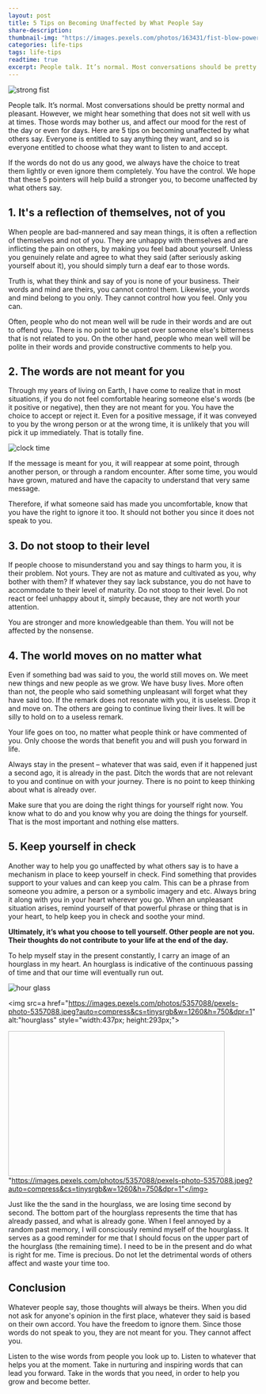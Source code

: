 ```yaml
---
layout: post
title: 5 Tips on Becoming Unaffected by What People Say
share-description: 
thumbnail-img: "https://images.pexels.com/photos/163431/fist-blow-power-wrestling-163431.jpeg?auto=compress&cs=tinysrgb&w=1260&h=750&dpr=2"
categories: life-tips
tags: life-tips
readtime: true
excerpt: People talk. It’s normal. Most conversations should be pretty normal and pleasant. However, we might hear something that does not sit well with us at times. Those words may bother us, and affect our mood for the rest of the day or even for days. Here are 5 tips on becoming unaffected by what others say. Everyone is entitled to say anything they want, and so is everyone entitled to choose what they want to listen to and accept.
---
```


![strong fist](https://images.pexels.com/photos/163431/fist-blow-power-wrestling-163431.jpeg?auto=compress&cs=tinysrgb&w=1260&h=750&dpr=2)

People talk. It’s normal. Most conversations should be pretty normal and pleasant. However, we might hear something that does not sit well with us at times. Those words may bother us, and affect our mood for the rest of the day or even for days. Here are 5 tips on becoming unaffected by what others say. Everyone is entitled to say anything they want, and so is everyone entitled to choose what they want to listen to and accept.

If the words do not do us any good, we always have the choice to treat them lightly or even ignore them completely. You have the control. We hope that these 5 pointers will help build a stronger you, to become unaffected by what others say.

## 1. It's a reflection of themselves, not of you

When people are bad-mannered and say mean things, it is often a reflection of themselves and not of you. They are unhappy with themselves and are inflicting the pain on others, by making you feel bad about yourself. Unless you genuinely relate and agree to what they said (after seriously asking yourself about it), you should simply turn a deaf ear to those words. 

Truth is, what they think and say of you is none of your business. Their words and mind are theirs, you cannot control them. Likewise, your words and mind belong to you only. They cannot control how you feel. Only you can.

Often, people who do not mean well will be rude in their words and are out to offend you. There is no point to be upset over someone else's bitterness that is not related to you. On the other hand, people who mean well will be polite in their words and provide constructive comments to help you.

## 2. The words are not meant for you

Through my years of living on Earth, I have come to realize that in most situations, if you do not feel comfortable hearing someone else's words (be it positive or negative), then they are not meant for you. You have the choice to accept or reject it. Even for a positive message, if it was conveyed to you by the wrong person or at the wrong time, it is unlikely that you will pick it up immediately. That is totally fine.

![clock time](https://images.pexels.com/photos/1065034/pexels-photo-1065034.jpeg?auto=compress&cs=tinysrgb&w=1260&h=750&dpr=1)

If the message is meant for you, it will reappear at some point, through another person, or through a random encounter. After some time, you would have grown, matured and have the capacity to understand that very same message.

Therefore, if what someone said has made you uncomfortable, know that you have the right to ignore it too. It should not bother you since it does not speak to you.

## 3. Do not stoop to their level

If people choose to misunderstand you and say things to harm you, it is their problem. Not yours. They are not as mature and cultivated as you, why bother with them? If whatever they say lack substance, you do not have to accommodate to their level of maturity. Do not stoop to their level. Do not react or feel unhappy about it, simply because, they are not worth your attention.

You are stronger and more knowledgeable than them. You will not be affected by the nonsense.

## 4. The world moves on no matter what

Even if something bad was said to you, the world still moves on. We meet new things and new people as we grow. We have busy lives. More often than not, the people who said something unpleasant will forget what they have said too. If the remark does not resonate with you, it is useless. Drop it and move on. The others are going to continue living their lives. It will be silly to hold on to a useless remark.

Your life goes on too, no matter what people think or have commented of you. Only choose the words that benefit you and will push you forward in life.

Always stay in the present – whatever that was said, even if it happened just a second ago, it is already in the past. Ditch the words that are not relevant to you and continue on with your journey. There is no point to keep thinking about what is already over.

Make sure that you are doing the right things for yourself right now. You know what to do and you know why you are doing the things for yourself. That is the most important and nothing else matters.

## 5. Keep yourself in check

Another way to help you go unaffected by what others say is to have a mechanism in place to keep yourself in check. Find something that provides support to your values and can keep you calm. This can be a phrase from someone you admire, a person or a symbolic imagery and etc. Always bring it along with you in your heart wherever you go. When an unpleasant situation arises, remind yourself of that powerful phrase or thing that is in your heart, to help keep you in check and soothe your mind. 

**Ultimately, it’s what you choose to tell yourself. Other people are not you. Their thoughts do not contribute to your life at the end of the day.**

To help myself stay in the present constantly, I carry an image of an hourglass in my heart. An hourglass is indicative of the continuous passing of time and that our time will eventually run out.

![hour glass](https://images.pexels.com/photos/5357088/pexels-photo-5357088.jpeg?auto=compress&cs=tinysrgb&w=1260&h=750&dpr=1)

<img src=a href="https://images.pexels.com/photos/5357088/pexels-photo-5357088.jpeg?auto=compress&cs=tinysrgb&w=1260&h=750&dpr=1" alt:"hourglass" style="width:437px; height:293px;">

<img style="width: 437px; height: 293px">"https://images.pexels.com/photos/5357088/pexels-photo-5357088.jpeg?auto=compress&cs=tinysrgb&w=1260&h=750&dpr=1"</img>

Just like the the sand in the hourglass, we are losing time second by second. The bottom part of the hourglass represents the time that has already passed, and what is already gone. When I feel annoyed by a random past memory, I will consciously remind myself of the hourglass. It serves as a good reminder for me that I should focus on the upper part of the hourglass (the remaining time). I need to be in the present and do what is right for me. Time is precious. Do not let the detrimental words of others affect and waste your time too.

## Conclusion

Whatever people say, those thoughts will always be theirs. When you did not ask for anyone's opinion in the first place, whatever they said is based on their own accord. You have the freedom to ignore them. Since those words do not speak to you, they are not meant for you. They cannot affect you.

Listen to the wise words from people you look up to. Listen to whatever that helps you at the moment. Take in nurturing and inspiring words that can lead you forward. Take in the words that you need, in order to help you grow and become better.
